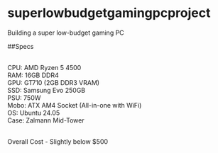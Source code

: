 # superlowbudgetgamingpcproject
Building a super low-budget gaming PC

##Specs <br> <br>

CPU: AMD Ryzen 5 4500 <br>
RAM: 16GB DDR4 <br>
GPU: GT710 (2GB DDR3 VRAM) <br>
SSD: Samsung Evo 250GB <br>
PSU: 750W <br>
Mobo: ATX AM4 Socket (All-in-one with WiFi) <br>
OS: Ubuntu 24.05 <br>
Case: Zalmann Mid-Tower <br> <br>

Overall Cost - Slightly below $500

